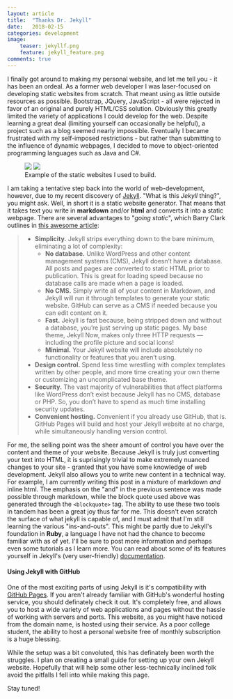 ```yaml
---
layout: article
title:  "Thanks Dr. Jekyll"
date:   2018-02-15
categories: development
image:
    teaser: jekyllf.png
    feature: jekyll_feature.png
comments: true
---
```


I finally got around to making my personal website, and let me tell you - it has been an ordeal. As a former web developer I was laser-focused on developing static websites from scratch. That meant using as little outside resources as possible. Bootstrap, JQuery, JavaScript - all were rejected in favor of an original and purely HTML/CSS solution. Obviously this greatly limited the variety of applications I could develop for the web. Despite learning a great deal (limiting yourself can occasionally be helpful), a project such as a blog seemed nearly impossible. Eventually I became frustrated with my self-imposed restrictions - but rather than submitting to the influence of dynamic webpages, I decided to move to object-oriented programming languages such as Java and C#.

<figure class="half">
    <img src="{{site.baseurl}}/images/web1ex.png " />
    <img src="{{site.baseurl}}/images/web2ex.png " />
    <figcaption>Example of the static websites I used to build.</figcaption>
</figure>

I am taking a tentative step back into the world of web-development, however, due to my recent discovery of [Jekyll](https://jekyllrb.com/). "What is this *Jekyll* thing?", you might ask. Well, in short it is a static website generator. That means that it takes text you write in **markdown** and/or **html** and converts it into a static webpage. There are several advantages to "*going static*", which Barry Clark outlines in [this awesome article](https://www.smashingmagazine.com/2014/08/build-blog-jekyll-github-pages/):

<blockquote>
    <ul>
        <li><b>Simplicity.</b> Jekyll strips everything down to the bare minimum, eliminating a lot of complexity:
        <ul>   
            <li><b>No database.</b> Unlike WordPress and other content management systems (CMS), Jekyll doesn’t have a database. All posts and pages are converted to static HTML prior to publication. This is great for loading speed because no database calls are made when a page is loaded.</li>
            <li><b>No CMS.</b> Simply write all of your content in Markdown, and Jekyll will run it through templates to generate your static website. GitHub can serve as a CMS if needed because you can edit content on it.</li>
            <li><b>Fast.</b> Jekyll is fast because, being stripped down and without a database, you’re just serving up static pages. My base theme, Jekyll Now, makes only three HTTP requests — including the profile picture and social icons!</li>
            <li><b>Minimal.</b> Your Jekyll website will include absolutely no functionality or features that you aren’t using.</li>
        </ul>
    </li>
    <li><b>Design control.</b> Spend less time wrestling with complex templates written by other people, and more time creating your own theme or customizing an uncomplicated base theme.</li>
    <li><b>Security.</b> The vast majority of vulnerabilities that affect platforms like WordPress don’t exist because Jekyll has no CMS, database or PHP. So, you don’t have to spend as much time installing security updates.</li>
    <li><b>Convenient hosting.</b> Convenient if you already use GitHub, that is. GitHub Pages will build and host your Jekyll website at no charge, while simultaneously handling version control.</li>
    </ul>
</blockquote>

For me, the selling point was the sheer amount of control you have over the content and theme of your website. Because Jekyll is truly just converting your text into HTML, it is suprisingly trivial to make extremely nuanced changes to your site - granted that you have some knowledge of web development. Jekyll also allows you to write new content in a technical way. For example, I am currently writing this post in a mixture of markdown *and* inline html. The emphasis on the "and" in the previous sentence was made possible through markdown, while the block quote used above was generated through the `<blockquote>` tag. The ability to use these two tools in tandem has been a great joy thus far for me. This doesn't even scratch the surface of what jekyll is capable of, and I must admit that I'm still learning the various "ins-and-outs". This might be partly due to Jekyll's foundation in **Ruby**, a language I have not had the chance to become familiar with as of yet. I'll be sure to post more information and perhaps even some tutorials as I learn more. You can read about some of its features yourself in Jekyll's (very user-friendly) [documentation](https://jekyllrb.com/docs/home/).

#### Using Jekyll with GitHub

One of the most exciting parts of using Jekyll is it's compatibility with [GitHub Pages](https://pages.github.com/). If you aren't already familiar with GitHub's wonderful hosting service, you should definately check it out. It's completely free, and allows you to host a wide variety of web applications and pages without the hassle of working with servers and ports. This website, as you might have noticed from the domain name, is hosted using their service. As a poor college student, the ability to host a personal website free of monthly subscription is a huge blessing.

While the setup was a bit convoluted, this has definately been worth the struggles. I plan on creating a small guide for setting up your own Jekyll website. Hopefully that will help some other less-technically inclined folk avoid the pitfalls I fell into while making this page.

Stay tuned!



